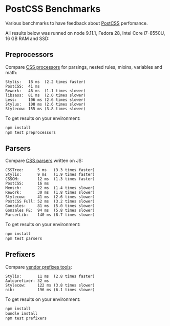 # PostCSS Benchmarks

Various benchmarks to have feedback about [PostCSS] perfomance.

All results below was runned on node 9.11.1, Fedora 28, Intel Core i7-8550U,
16 GB RAM and SSD:

[PostCSS]: https://github.com/postcss/postcss

## Preprocessors

Compare [CSS processors] for parsings, nested rules, mixins, variables and math:

```
Stylis:   18 ms  (2.2 times faster)
PostCSS:  41 ms
Rework:   46 ms  (1.1 times slower)
libsass:  81 ms  (2.0 times slower)
Less:     106 ms (2.6 times slower)
Stylus:   108 ms (2.6 times slower)
Stylecow: 155 ms (3.8 times slower)
```

To get results on your environment:

```sh
npm install
npm test preprocessors
```

[CSS processors]: https://github.com/postcss/benchmark/blob/master/preprocessors.js

## Parsers

Compare [CSS parsers] written on JS:

```
CSSTree:      5 ms   (3.3 times faster)
Stylis:       9 ms   (1.9 times faster)
CSSOM:        12 ms  (1.3 times faster)
PostCSS:      16 ms
Mensch:       22 ms  (1.4 times slower)
Rework:       30 ms  (1.8 times slower)
Stylecow:     41 ms  (2.6 times slower)
PostCSS Full: 52 ms  (3.2 times slower)
Gonzales:     81 ms  (5.0 times slower)
Gonzales PE:  94 ms  (5.8 times slower)
ParserLib:    140 ms (8.7 times slower)
```

To get results on your environment:

```sh
npm install
npm test parsers
```

[CSS parsers]: https://github.com/postcss/benchmark/blob/master/parsers.js

## Prefixers

Compare [vendor prefixes tools]:

```
Stylis:       11 ms  (2.8 times faster)
Autoprefixer: 32 ms
Stylecow:     122 ms (3.8 times slower)
nib:          196 ms (6.1 times slower)
```

To get results on your environment:

```sh
npm install
bundle install
npm test prefixers
```

[vendor prefixes tools]: https://github.com/postcss/benchmark/blob/master/prefixers.js
